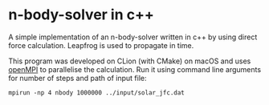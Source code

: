 # n-body-solver in c++

A simple implementation of an n-body-solver written in c++ by using direct force calculation. Leapfrog is used to propagate in time.

This program was developed on CLion (with CMake) on macOS and uses [openMPI](https://www.open-mpi.org) to parallelise the calculation.
Run it using command line arguments for number of steps and path of input file:
```
mpirun -np 4 nbody 1000000 ../input/solar_jfc.dat
```
